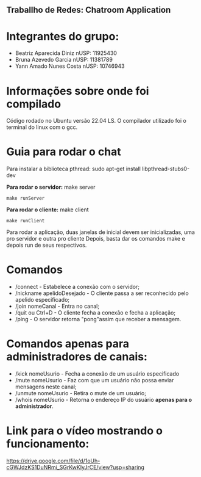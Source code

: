 ## Traballho de Redes: Chatroom Application

# Integrantes do grupo:

* Beatriz Aparecida Diniz nUSP: 11925430
* Bruna Azevedo Garcia nUSP: 11381789
* Yann Amado Nunes Costa nUSP: 10746943

# Informações sobre onde foi compilado

Código rodado no Ubuntu versão 22.04 LS.
O compilador utilizado foi o terminal do linux com o gcc.

# Guia para rodar o chat

Para instalar a biblioteca pthread: sudo apt-get install libpthread-stubs0-dev


**Para rodar o servidor:**
	make server

	make runServer


**Para rodar o cliente:**
	make client
	
	make runClient

Para rodar a aplicação, duas janelas de inicial devem ser inicializadas, uma pro servidor e outra pro cliente
Depois, basta dar os comandos make e depois run de seus respectivos.

# Comandos

* /connect - Estabelece a conexão com o servidor;
* /nickname apelidoDesejado - O cliente passa a ser reconhecido pelo apelido especificado;
* /join nomeCanal - Entra no canal;
* /quit ou Ctrl+D - O cliente fecha a conexão e fecha a aplicação;
* /ping - O servidor retorna "pong"assim que receber a mensagem.

# Comandos apenas para administradores de canais:

* /kick nomeUsurio - Fecha a conexão de um usuário especificado
* /mute nomeUsurio - Faz com que um usuário não possa enviar mensagens neste canal;
* /unmute nomeUsurio - Retira o mute de um usuário;
* /whois nomeUsurio - Retorna o endereço IP do usuário **apenas para o administrador**.

# Link para o vídeo mostrando o funcionamento:

https://drive.google.com/file/d/1oUh-cGWJdzKS1DuNRmi_SGrKwKIyJrCE/view?usp=sharing




